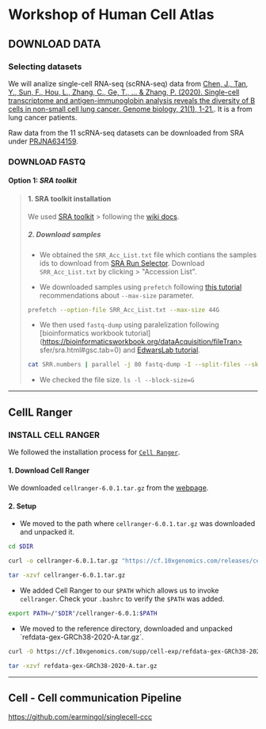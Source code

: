 # Workshop of Human Cell Atlas

## DOWNLOAD DATA

### Selecting datasets

We will analize single-cell RNA-seq (scRNA-seq) data from [Chen, J., Tan, Y., Sun, F., Hou, L., Zhang, C., Ge, T., ... & Zhang, P. (2020). Single-cell transcriptome and antigen-immunoglobin analysis reveals the diversity of B cells in non-small cell lung cancer. Genome biology, 21(1), 1-21.](https://genomebiology.biomedcentral.com/articles/10.1186/s13059-020-02064-6). It is a from lung cancer patients. 

Raw data from the 11 scRNA-seq datasets can be downloaded from SRA under [PRJNA634159](https://www.ncbi.nlm.nih.gov/sra/PRJNA634159).


### DOWNLOAD FASTQ

#### **Option 1**: *SRA toolkit*
 
> #### 1. SRA toolkit installation 
> 
> We used [SRA toolkit](https://www.ncbi.nlm.nih.gov/sra/docs/sradownload/) > following the [wiki docs](https://github.com/ncbi/sra-tools/wiki).
> 
> ##### 2. Download samples  
> 
> 
> - We obtained the `SRR_Acc_List.txt` file which contians the samples ids to download from [SRA Run Selector](https://www.ncbi.nlm.nih.gov/Traces/study/?query_key=3&WebEnv=MCID_6081c0ecac031921e63d4573&o=acc_s%3Aa). 
> Download `SRR_Acc_List.txt` by clicking > "Accession List".
> 
> - We downloaded samples using `prefetch` following [this tutorial](https://erilu.github.io/python-fastq-downloader/) recommendations  about `--max-size` parameter. 
> 
> ```bash
> prefetch --option-file SRR_Acc_List.txt --max-size 44G
> ```
> 
> - We then used `fastq-dump` using paralelization following [bioinformatics workbook tutorial](https://bioinformaticsworkbook.org/dataAcquisition/fileTran> sfer/sra.html#gsc.tab=0) and [EdwarsLab tutorial](https://edwards.sdsu.edu/research/fastq-dump/). 
> 
> ```bash
> cat SRR.numbers | parallel -j 80 fastq-dump -I --split-files --skip-technical > --readids --dumpbase --clip --split-3 --gzip --outdir out/ {}
> ```
>
> - We checked the file size. `ls -l --block-size=G`

---

## CellL Ranger

### INSTALL CELL RANGER

We followed the installation process for [`Cell Ranger`](https://support.10xgenomics.com/single-cell-gene-expression/software/pipelines/latest/installation).

#### 1. Download Cell Ranger

We downloaded `cellranger-6.0.1.tar.gz` from the [webpage](https://support.10xgenomics.com/single-cell-gene-expression/software/downloads/latest).

#### 2. Setup

- We moved to the path where `cellranger-6.0.1.tar.gz` was downloaded and unpacked it. 

```bash
cd $DIR

curl -o cellranger-6.0.1.tar.gz "https://cf.10xgenomics.com/releases/cell-exp/cellranger-6.0.1.tar.gz?Expires=1619089443&Policy=eyJTdGF0ZW1lbnQiOlt7IlJlc291cmNlIjoiaHR0cHM6Ly9jZi4xMHhnZW5vbWljcy5jb20vcmVsZWFzZXMvY2VsbC1leHAvY2VsbHJhbmdlci02LjAuMS50YXIuZ3oiLCJDb25kaXRpb24iOnsiRGF0ZUxlc3NUaGFuIjp7IkFXUzpFcG9jaFRpbWUiOjE2MTkwODk0NDN9fX1dfQ__&Signature=b8LF05IxnJuHM-vX5Ljv7QTUApgW~MvXtABCH8DpuATXkyVsLuQCVqAYKBS5wFZpZ5o2KPFtRhSv63~X7vJfnMTGsynLHUC3A-KEQQBnert8bKCMQqoUUMbsC3wz8LFRB3NYyFvbdRYrPnrPSwhbtozDbrMb3DYlZr9ZuCTIqNYSkXzASsKkoBbwBR-Jc9rGZsDpAH1tfVa~02pRus4~K3CGR-UHkQxhhSoadjjyH3C2kNU-NVEGA~D5moos9v3iUX28H72sq0Q5atXJIkynyzoQE0M-rRbbZbY6CHAV0Ld0DGcMMZmpPUqEOoD9zcD7cXi12ncWcV0-NkZgEDluNA__&Key-Pair-Id=APKAI7S6A5RYOXBWRPDA"

tar -xzvf cellranger-6.0.1.tar.gz
```

- We added Cell Ranger to our `$PATH` which allows us to invoke `cellranger`. Check your `.bashrc` to verify the `$PATH` was added. 

```bash
export PATH=/"$DIR"/cellranger-6.0.1:$PATH
```

- We moved to the reference directory, downloaded and unpacked `refdata-gex-GRCh38-2020-A.tar.gz´.

```bash
curl -O https://cf.10xgenomics.com/supp/cell-exp/refdata-gex-GRCh38-2020-A.tar.gz

tar -xzvf refdata-gex-GRCh38-2020-A.tar.gz

```


---

## Cell - Cell communication Pipeline 

https://github.com/earmingol/singlecell-ccc




